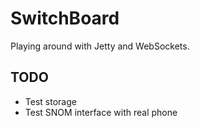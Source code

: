 # SwitchBoard #

Playing around with Jetty and WebSockets. 

## TODO

 * Test storage
 * Test SNOM interface with real phone